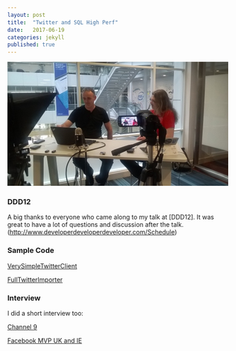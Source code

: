 ```yaml
---
layout: post
title:  "Twitter and SQL High Perf"
date:   2017-06-19
categories: jekyll
published: true 
---
```

![Interview](/assets/interview2_500.jpg)

### DDD12
A big thanks to everyone who came along to my talk at [DDD12]. It was great to have a lot of questions and discussion after the talk.
 (http://www.developerdeveloperdeveloper.com/Schedule)

### Sample Code
[VerySimpleTwitterClient](https://github.com/djhmateer/VerySimpleTwitterClient)

[FullTwitterImporter](https://github.com/djhmateer/TwitterFullImporter)

### Interview
I did a short interview too:

[Channel 9](https://channel9.msdn.com/events/DDD/DDD12-Developer-Day-2017/Streaming-Large-Volumes-of-Data-into-SQL)

[Facebook MVP UK and IE](https://www.facebook.com/pg/mvpsukandie/videos/)



